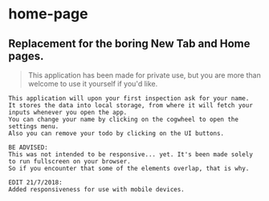 # home-page
## Replacement for the boring New Tab and Home pages.
> This application has been made for private use, but you are more than welcome to use it yourself if you'd like.

```
This application will upon your first inspection ask for your name.
It stores the data into local storage, from where it will fetch your inputs whenever you open the app.
You can change your name by clicking on the cogwheel to open the settings menu.
Also you can remove your todo by clicking on the UI buttons.
```

```
BE ADVISED:
This was not intended to be responsive... yet. It's been made solely to run fullscreen on your browser.
So if you encounter that some of the elements overlap, that is why.

EDIT 21/7/2018:
Added responsiveness for use with mobile devices.
```
